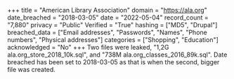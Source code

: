 +++
title = "American Library Association"
domain = "https://ala.org"
date_breached = "2018-03-05"
date = "2022-05-04"
record_count = "7,880"
privacy = "Public"
Verified = "True"
hashing = ["MD5", "Drupal"]
breached_data = ["Email addresses", "Passwords", "Names", "Phone numbers", "Physical addresses"]
categories = ["Shopping", "Education"]
acknowledged = "No"
+++
Two files were leaked, "1,2G  ala.org_store_2018_10k.sql", and "738M ala.org_classes_2016_89k.sql". Date breached has been set to 2018-03-05 as that is when the second, bigger file was created.
